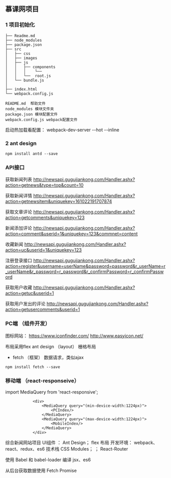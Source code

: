 ## 慕课网项目

### 1 项目初始化
```
├── Readme.md
├── node_modules
├── package.json
├── src
│   ├── css
│   ├── images
│   ├── js
│   │	├── components
│   │   │    └──
│   │   └──  root.js
│	└── bundle.js
│
├── index.html
└── webpack.config.js
```
```
README.md  帮助文件
node_modules 模块文件夹
package.json 模块配置文件
webpack.config.js webpack配置文件
```
启动热加载看配置： webpack-dev-server --hot --inline

### 2 ant design
```
npm install antd --save
```

### API接口
获取新闻列表 http://newsapi.gugujiankong.com/Handler.ashx?action=getnews&type=top&count=10

获取新闻详情 http://newsapi.gugujiankong.com/Handler.ashx?action=getnewsitem&uniquekey=161022191707874

获取文章评论 http://newsapi.gugujiankong.com/Handler.ashx?action=getcomments&uniquekey=123

新闻添加评论 http://newsapi.gugujiankong.com/Handler.ashx?action=comment&userid=1&uniquekey=123&commnet=content

收藏新闻 http://newsapi.gugujiankong.com/Handler.ashx?action=uc&userid=1&uniquekey=123

注册登录接口 http://newsapi.gugujiankong.com/Handler.ashx?action=register&username=userName&password=password&r_userName=r_userName&r_password=r_password&r_confirmPassword=r_confirmPassword

获取用户收藏 http://newsapi.gugujiankong.com/Handler.ashx?action=getuc&userid=1

获取用户发出的评论 http://newsapi.gugujiankong.com/Handler.ashx?action=getusercomments&userid=1


### PC端 （组件开发）
图标网站：
https://www.iconfinder.com/
http://www.easyicon.net/

布局采用flex  ant design （layout）  栅格布局

- fetch （框架）
数据请求，类似ajax
```
npm install fetch --save

```




### 移动端 （react-responseive）
import MediaQuery from 'react-responsive';

```
            <div>
			    <MediaQuery query="(min-device-width:1224px)">
					<PCIndex/>
				</MediaQuery>
				<MediaQuery query="(max-device-width:1224px)">
					<MobileIndex/>
				</MediaQuery>
			</div>
```


综合新闻网站项目
UI组件 ： Ant Design； flex 布局
开发环境： webpack、react、redux、es6 技术栈
CSS Modules；  ； React-Router

使用 Babel 和 babel-loader 编译 jsx、es6

从后台获取数据使用 Fetch  Promise